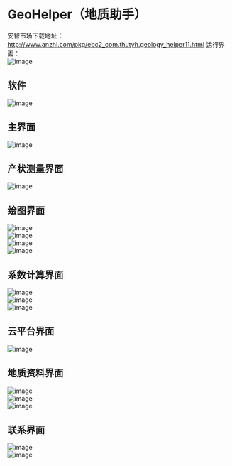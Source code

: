 # GeoHelper（地质助手）
安智市场下载地址：http://www.anzhi.com/pkg/ebc2_com.thutyh.geology_helper11.html
运行界面：</br>
![image](https://github.com/Ron-Wang/GeoHelper/blob/master/Image/result.gif)</br>
## 软件
![image](https://github.com/Ron-Wang/GeoHelper/blob/master/Image/000软件.jpg)</br>
## 主界面
![image](https://github.com/Ron-Wang/GeoHelper/blob/master/Image/000主界面.png)</br>
## 产状测量界面
![image](https://github.com/Ron-Wang/GeoHelper/blob/master/Image/001产状测量.png)</br>
## 绘图界面
![image](https://github.com/Ron-Wang/GeoHelper/blob/master/Image/002绘图-02.png)</br>
![image](https://github.com/Ron-Wang/GeoHelper/blob/master/Image/002绘图-03.png)</br>
![image](https://github.com/Ron-Wang/GeoHelper/blob/master/Image/002绘图-04.png)</br>
![image](https://github.com/Ron-Wang/GeoHelper/blob/master/Image/002绘图-05.png)</br>
## 系数计算界面
![image](https://github.com/Ron-Wang/GeoHelper/blob/master/Image/003系数计算-01.png)</br>
![image](https://github.com/Ron-Wang/GeoHelper/blob/master/Image/003系数计算-02.png)</br>
![image](https://github.com/Ron-Wang/GeoHelper/blob/master/Image/003系数计算-03.png)</br>
## 云平台界面
![image](https://github.com/Ron-Wang/GeoHelper/blob/master/Image/004云平台.png)</br>
## 地质资料界面
![image](https://github.com/Ron-Wang/GeoHelper/blob/master/Image/005地质资料-00.png)</br>
![image](https://github.com/Ron-Wang/GeoHelper/blob/master/Image/005地质资料-01.png)</br>
![image](https://github.com/Ron-Wang/GeoHelper/blob/master/Image/005地质资料-02.png)</br>
## 联系界面
![image](https://github.com/Ron-Wang/GeoHelper/blob/master/Image/006联系我们-01.png)</br>
![image](https://github.com/Ron-Wang/GeoHelper/blob/master/Image/006联系我们-02.png)</br>
